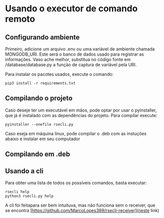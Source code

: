 # Usando o executor de comando remoto

## Configurando ambiente

Primeiro, adicione um arquivo .env ou uma variável de ambiente chamada MONGODB_URI.
Este será o banco de dados usado para registrar as informações.
Vaso ache melhor, substitua no código fonte em /database/database.py a função de captura de variável pela URI.

Para instalar os pacotes usados, execute o comando:
```shell
pip3 install -r requirements.txt
```

## Compilando o projeto

Caso deseje ter um executável em mãos, pode optar por usar o pyinstaller, que já é instalado com as dependências do projeto.
Para compilar execute:
```shell
pyinstaller --onefile rsecli.py
```
Caso eseja em máquina linux, pode compilar o .deb com as instuções abaixo e instalar em seu computador

## Compilando em .deb

## Usando a cli

Para obter uma lista de todos os possíveis comandos, basta executar:
```shell
rsecli help
python3 rsecli.py help
```

A cli foi feitapara ser bem intuituva, mas não funciona sem o receiver, que se encontra [https://github.com/MarcoLopes389/rsecli-receiver](neste link)
